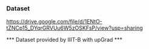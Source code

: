 ### Dataset

https://drive.google.com/file/d/1ENtO-tZNCp15_DYqrGRVUu6W5zOSKFsP/view?usp=sharing



*** Dataset provided by IIIT-B with upGrad ***
